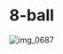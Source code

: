 # 8-ball
![img_0687](https://user-images.githubusercontent.com/44739350/53134506-73016e80-3545-11e9-9588-677b5b58562f.PNG)
